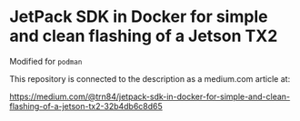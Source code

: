 # JetPack SDK in Docker for simple and clean flashing of a Jetson TX2

Modified for ```podman```

This repository is connected to the description as a medium.com article at:

https://medium.com/@trn84/jetpack-sdk-in-docker-for-simple-and-clean-flashing-of-a-jetson-tx2-32b4db6c8d65
